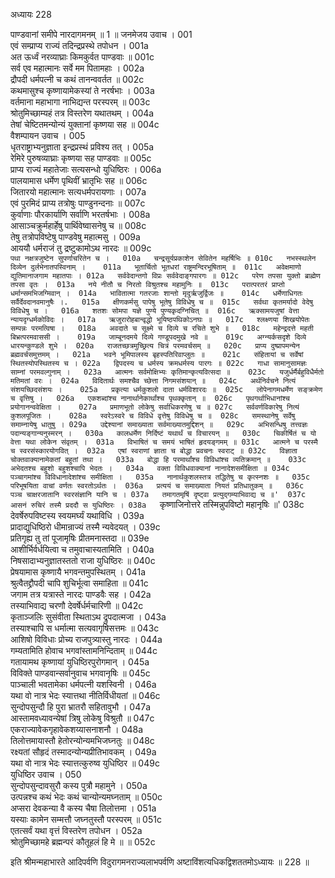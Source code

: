 अध्यायः 228

पाण्डवानां समीपे नारदागमनम् ॥ 1 ॥
जनमेजय उवाच ।	001  
एवं सम्प्राप्य राज्यं तदिन्द्रप्रस्थे तपोधन ।	001a  
अत ऊर्ध्वं नरव्याघ्राः किमकुर्वत पाण्डवाः ॥	001c  
सर्व एव महात्मानः सर्वे मम पितामहाः ।	002a  
द्रौपदी धर्मपत्नी च कथं तानन्ववर्तत ॥	002c  
कथमासुश्च कृष्णायामेकस्यां ते नरर्षभाः ।	003a  
वर्तमाना महाभागा नाभिद्यन्त परस्परम् ॥	003c  
श्रोतुमिच्छाम्यहं तत्र विस्तरेण यथातथम् ।	004a  
तेषां चेष्टितमन्योन्यं युक्तानां कृष्णया सह ॥	004c  
वैशम्पायन उवाच ।	005  
धृतराष्ट्राभ्यनुज्ञाता इन्द्रप्रस्थं प्रविश्य तत् ।	005a  
रेमिरे पुरुषव्याघ्राः कृष्णया सह पाण्डवाः ॥	005c  
प्राप्य राज्यं महातेजाः सत्यसन्धो युधिष्ठिरः ।	006a  
पालयामास धर्मेण पृथिवीं भ्रातृभिः सह ॥	006c  
जितारयो महात्मानः सत्यधर्मपरायणाः ।	007a  
एवं पुरमिदं प्राप्य तत्रोषुः पाण्डुनन्दनाः ॥	007c  
कुर्वाणाः पौरकार्याणि सर्वाणि भरतर्षभाः ।	008a  
आसाञ्चक्रुर्महार्हेषु पार्थिवेष्वासनेषु च ॥	008c  
तेषु तत्रोपविष्टेषु पाण्डवेषु महात्मसु ।	009a  
आययौ धर्मराजं तु द्रष्टुकामोऽथ नारदः ॥	009c  
`पथा नक्षत्रजुष्टेन सुपर्णाचरितेन च ।	010a  
चन्द्रसूर्यप्रकाशेन सेवितेन महर्षिभिः ॥	010c  
नभस्स्थलेन दिव्येन दुर्लभेनातपस्विनाम् ।	011a  
भूतार्चितो भूतधरां राष्ट्रमन्दिरभूषिताम् ॥	011c  
अवेक्षमाणो द्युतिमानाजगाम महातपाः ।	012a  
सर्ववेदान्तगो विप्रः सर्ववेदाङ्गपारगः ॥	012c  
परेण तपसा युक्तो ब्राह्मेण तपसा वृतः ।	013a  
नये नीतौ च निरतो विश्रुतश्च महामुनिः ॥	013c  
परात्परतरं प्राप्तो धर्मान्समभिजग्मिवान् ।	014a  
भावितात्मा गतरजाः शान्तो मृदुर्ऋजुर्द्विजः ॥	014c  
धर्मेणाधिगतः सर्वैर्देवदानवमानुषैः ।.	015a  
क्षीणकर्मसु पापेषु भूतेषु विविधेषु च ॥	015c  
सर्वथा कृतमर्यादो वेदेषु विविधेषु च ।	016a  
शतशः सोमपा यज्ञे पुण्ये पुण्यकृदग्निचित् ॥	016c  
ऋक्सामयजुषां वेत्ता न्यायदृग्धर्मकोविदः ।	017a  
ऋजुरारोहबान्वृद्धो भूयिष्ठपथिकोऽनघः ॥	017c  
श्लक्ष्णया शिखयोपेतः सम्पन्नः परमत्विषा ।	018a  
अवदाते च सूक्ष्मे च दिव्ये च रचिते शुभे ॥	018c  
महेन्द्रदत्ते महती बिभ्रत्परमवाससी ।	019a  
जाम्बूनदमये दिव्ये गण्डूपदमुखे नवे ॥	019c  
अग्न्यर्कसदृशे दिव्ये धारयन्कुण्डले शुभे ।	020a  
राजतच्छत्रमुच्छ्रित्य चित्रं परमवर्चसम् ॥	020c  
प्राप्य दुष्प्रापमन्येन ब्रह्मवर्चसमुत्तमम् ।	021a  
भवने भूमिपालस्य बृहस्पतिरिवाप्लुतः ॥	021c  
संहितायां च सर्वेषां स्थितस्योपस्थितस्य च ।	022a  
द्विपदस्य च धर्मस्य क्रमधर्मस्य पारगः ॥	022c  
गाधा सामानुसामज्ञः साम्नां परमवल्गुनाम् ।	023a  
आत्मनः सर्वमोक्षिभ्यः कृतिमान्कृत्यवित्सदा ॥	023c  
यजुर्धर्मैर्बहुविधैर्मतो मतिमतां वरः ।	024a  
विदितार्थः समश्चैव च्छेत्ता निगमसंशयान् ॥	024c  
अर्थनिर्वचने नित्यं संशयच्छिदसंशयः ।	025a  
प्रकृत्या धर्मकुशलो दाता धर्मविशारदः ॥	025c  
लोपेनागमधर्मेण सङ्क्रमेण च वृत्तिषु ।	026a  
एकशब्दांश्च नानार्थानेकार्थांश्च पृथक्कृतान् ॥	026c  
पृथगर्थाभिधानांश्च प्रयोगानन्ववेक्षिता ।	027a  
प्रमाणभूतो लोकेषु सर्वाधिकरणेषु च ॥	027c  
सर्ववर्णविकारेषु नित्यं कुशलपूजितः ।	028a  
स्वरेऽस्वरे च विविधे वृत्तेषु विविधेषु च ॥	028c  
समस्थानेषु सर्वेषु समाम्नायेषु धातुषु ।	029a  
उद्देश्यानां समाख्याता सर्वमाख्यातमुद्दिशन् ॥	029c  
अभिसन्धिषु तत्त्वज्ञः पदान्यङ्गान्यनुस्मरन् ।	030a  
कालधर्मेण निर्दिष्टं यथार्थं च विचारयन् ॥	030c  
चिकीर्षितं च यो वेत्ता यथा लोकेन संवृतम् ।	031a  
विभाषितं च समयं भाषितं हृदयङ्गमम् ॥	031c  
आत्मने च परस्मै च स्वरसंस्कारयोगवित् ।	032a  
एषां स्वराणां ज्ञाता च बोद्धा प्रवचनः स्वराट् ॥	032c  
विज्ञाता चोक्तवाक्यानामेकतां बहुतां तथा ।	033a  
बोद्धा हि परमार्थांश्च विविधांश्च व्यतिक्रमान् ॥	033c  
अभेदतश्च बहुशो बहुशश्चापि भेदतः ।	034a  
वक्ता विविधवाक्यानां नानादेशसमीक्षिता ॥	034c  
पञ्चागमांश्च विविधानादेशांश्च समीक्षिता ।	035a  
नानार्थकुशलस्तत्र तद्धितेषु च कृत्स्नशः ॥	035c  
परिभूषयिता वाचां वर्णतः स्वरतोऽर्थतः ।	036a  
प्रत्ययं च समाख्याता नियतं प्रतिधातुकम् ॥	036c  
पञ्च चाक्षरजातानि स्वरसंज्ञानि यानि च ।	037a  
तमागतमृषिं दृष्ट्वा प्रत्युद्गम्याभिवाद्य च ॥'	037c  
आसनं रुचिरं तस्मै प्रददौ स युधिष्ठिरः ।	038a  
`कृष्णाजिनोत्तरे तस्मिन्नुपविष्टो महानृषिः ॥'	038c  
देवर्षेरुपविष्टस्य स्वयमर्घ्यं यथाविधि ।	039a  
प्रादाद्युधिष्ठिरो धीमान्राज्यं तस्मै न्यवेदयत् ।	039c  
प्रतिगृह्य तु तां पूजामृषिः प्रीतमनास्तदा ॥	039e  
आशीर्भिर्वर्धयित्वा च तमुवाचास्यतामिति ।	040a  
निषसादाभ्यनुज्ञातस्ततो राजा युधिष्ठिरः ॥	040c  
प्रेषयामास कृष्णायै भगवन्तमुपस्थितम् ।	041a  
श्रुत्वैतद्द्रौपदी चापि शुचिर्भूत्वा समाहिता ॥	041c  
जगाम तत्र यत्रास्ते नारदः पाण्डवैः सह ।	042a  
तस्याभिवाद्य चरणौ देवर्षेर्धर्मचारिणी ॥	042c  
कृताञ्जलिः सुसंवीता स्थिताऽथ द्रुपदात्मजा ।	043a  
तस्याश्चापि स धर्मात्मा सत्यवागृषिसत्तमः ॥	043c  
आशिषो विविधाः प्रोच्य राजपुत्र्यास्तु नारदः ।	044a  
गम्यतामिति होवाच भगवांस्तामनिन्दिताम् ॥	044c  
गतायामथ कृष्णायां युधिष्ठिरपुरोगमान् ।	045a  
विविक्ते पाण्डवान्सर्वानुवाच भगवानृषिः ॥	045c  
पाञ्चाली भवतामेका धर्मपत्नी यशस्विनी ।	046a  
यथा वो नात्र भेदः स्यात्तथा नीतिर्विधीयतां ॥	046c  
सुन्दोपसुन्दौ हि पुरा भ्रातरौ सहितावुभौ ।	047a  
आस्तामवध्यावन्येषां त्रिषु लोकेषु विश्रुतौ ॥	047c  
एकराज्यावेकगृहावेकशय्यासनाशनौ ।	048a  
तिलोत्तमायास्तौ हेतोरन्योन्यमभिजघ्नतुः ॥	048c  
रक्ष्यतां सौहृदं तस्मादन्योन्यप्रीतिभावकम् ।	049a  
यथा वो नात्र भेदः स्यात्तत्कुरुष्व युधिष्ठिर ॥	049c  
युधिष्ठिर उवाच ।	050  
सुन्दोपसुन्दावसुरौ कस्य पुत्रौ महामुने ।	050a  
उत्पन्नश्च कथं भेदः कथं चान्योन्यमघ्नताम् ॥	050c  
अप्सरा देवकन्या वै कस्य चैषा तिलोत्तमा ।	051a  
यस्याः कामेन सम्मत्तौ जघ्नतुस्तौ परस्परम् ॥	051c  
एतत्सर्वं यथा वृत्तं विस्तरेण तपोधन ।	052a  
श्रोतुमिच्छामहे ब्रह्मन्परं कौतूहलं हि मे ॥ ॥	052c  

इति श्रीमन्महाभारते आदिपर्वणि विदुरागमनराज्यलाभपर्वणि अष्टाविंशत्यधिकद्विशततमोऽध्यायः ॥ 228 ॥
